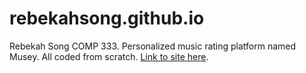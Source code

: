 # rebekahsong.github.io

Rebekah Song COMP 333.
Personalized music rating platform named Musey. 
All coded from scratch.
[Link to site here](https://rebekahsong.github.io/).

